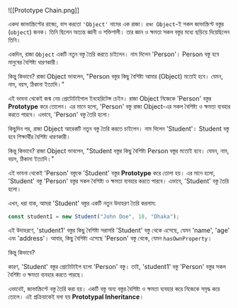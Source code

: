 ![[Prototype Chain.png]]


একদা জাভাস্ক্রিপ্টের রাজ্যে, বাস করতো `'Object'` নামের এক রাজা। `রাজা Object`-ই সকল জাভাস্ক্রিপ্ট বস্তুর (`object`) জনক। তিনি ছিলেন অত্যন্ত জ্ঞানী ও শক্তিশালী। তার জ্ঞান ও ক্ষমতা সকল বস্তুর মধ্যে ছড়িয়ে দিয়েছিলেন তিনি।

একদিন, রাজা `Object` একটি নতুন বস্তু তৈরি করতে চাইলেন। নাম দিলেন 'Person'। Person বস্তু হবে মানুষের বৈশিষ্ট্য ধারণকারী।

কিন্তু কিভাবে? রাজা Object ভাবলেন, "Person বস্তুর কিছু বৈশিষ্ট্য আমার (Object) মতোই হবে। যেমন, নাম, বয়স, ঠিকানা ইত্যাদি।"

এই ভাবনা থেকেই জন্ম নেয় প্রোটোটাইপাল ইনহেরিটেন্স চেইন। রাজা Object নিজেকে 'Person' বস্তুর **Prototype** করে তোলেন। এর মানে হলো, 'Person' বস্তু রাজা Object-এর সকল বৈশিষ্ট্য ও ক্ষমতা ব্যবহার করতে পারবে।
এভাবে, 'Person' বস্তু তৈরি হলো।

কিছুদিন পর, রাজা Object আরেকটি নতুন বস্তু তৈরি করতে চাইলেন। নাম দিলেন 'Student'। Student বস্তু হবে শিক্ষার্থীর বৈশিষ্ট্য ধারণকারী।

কিন্তু কিভাবে? রাজা Object ভাবলেন, "Student বস্তুর কিছু বৈশিষ্ট্য Person বস্তুর মতোই হবে। যেমন, নাম, বয়স, ঠিকানা ইত্যাদি।"

এই ভাবনা থেকেই 'Person' বস্তুকে 'Student' বস্তুর **Prototype** করে তোলা হয়। এর মানে হলো, 'Student' বস্তু 'Person' বস্তুর সকল বৈশিষ্ট্য ও ক্ষমতা ব্যবহার করতে পারবে।
এভাবে, 'Student' বস্তু তৈরি হলো।

এখন, ধরা যাক, আমরা 'Student' বস্তুর একটি নতুন উদাহরণ তৈরি করলাম:
```JavaScript
const student1 = new Student("John Doe", 18, "Dhaka");
```

এই উদাহরণে, 'student1' বস্তুর কিছু বৈশিষ্ট্য সরাসরি 'Student' বস্তু থেকে এসেছে, যেমন 'name', 'age' এবং 'address'। আবার, কিছু বৈশিষ্ট্য এসেছে 'Person' বস্তু থেকে, যেমন `hasOwnProperty`।

কিন্তু কিভাবে?

কারণ, 'Student' বস্তুর প্রোটোটাইপ হলো 'Person' বস্তু। তাই, 'student1' বস্তু 'Person' বস্তুর সকল বৈশিষ্ট্য ও ক্ষমতা ব্যবহার করতে পারছে।

এভাবেই, জাভাস্ক্রিপ্টে বস্তু তৈরি করা হয়। একটি বস্তু অন্য বস্তুর বৈশিষ্ট্য ও ক্ষমতা ব্যবহার করে নিজেকে সমৃদ্ধ করে তোলে। এই প্রক্রিয়াকেই বলা হয় **Prototypal Inheritance**।
